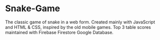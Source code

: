 # Snake-Game

The classic game of snake in a web form. Created mainly with
JavaScript and HTML & CSS, inspired by the old mobile games.
Top 3 table scores maintained with Firebase Firestore Google
Database.
